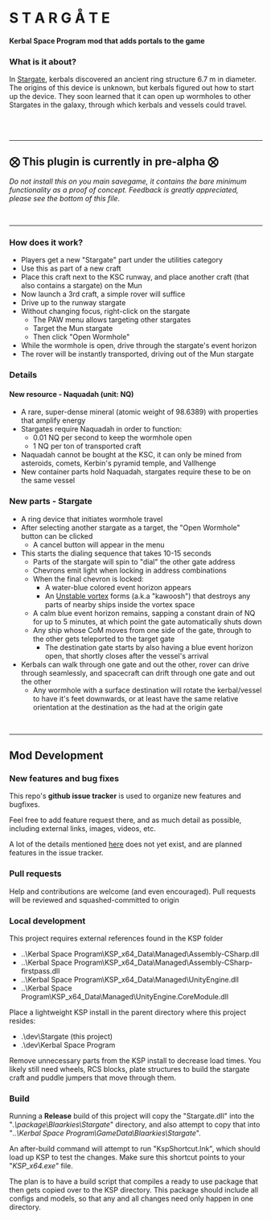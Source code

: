 # S T A R G Å T E

#### Kerbal Space Program mod that adds portals to the game

### What is it about?
In [Stargate](https://en.wikipedia.org/wiki/Stargate), kerbals discovered
an ancient ring structure 6.7 m in diameter. The origins of this device 
is unknown, but kerbals figured out how to start up the device. They 
soon learned that it can open up wormholes to other Stargates in the 
galaxy, through which kerbals and vessels could travel.

<br><br>

---
## ⨂ This plugin is currently in pre-alpha ⨂
_Do not install this on you main savegame, it contains the bare minimum 
functionality as a proof of concept. Feedback is greatly appreciated, 
please see the bottom of this file._

<br>

---


### How does it work?
- Players get a new "Stargate" part under the utilities category
- Use this as part of a new craft
- Place this craft next to the KSC runway, and place another 
craft (that also contains a stargate) on the Mun
- Now launch a 3rd craft, a simple rover will suffice
- Drive up to the runway stargate
- Without changing focus, right-click on the stargate
  - The PAW menu allows targeting other stargates
  - Target the Mun stargate
  - Then click "Open Wormhole"
- While the wormhole is open, drive through the stargate's event horizon
- The rover will be instantly transported, driving out of the Mun stargate

### Details

#### New resource - Naquadah (unit: NQ)
- A rare, super-dense mineral (atomic weight of 98.6389) with properties
that amplify energy
- Stargates require Naquadah in order to function:
  - 0.01 NQ per second to keep the wormhole open
  - 1 NQ per ton of transported craft
- Naquadah cannot be bought at the KSC, it can only be mined from asteroids,
comets, Kerbin's pyramid temple, and Vallhenge
- New container parts hold Naquadah, stargates require these to be on the
same vessel

### New parts - Stargate
- A ring device that initiates wormhole travel
- After selecting another stargate as a target, the "Open Wormhole" button can be clicked
  - A cancel button will appear in the menu
- This starts the dialing sequence that takes 10-15 seconds
  - Parts of the stargate will spin to "dial" the other gate address
  - Chevrons emit light when locking in address combinations
  - When the final chevron is locked: 
    - A water-blue colored event horizon appears
    - An [Unstable vortex](https://stargate.fandom.com/wiki/Unstable_vortex) forms (a.k.a "kawoosh")
that destroys any parts of nearby ships inside the vortex space
  - A calm blue event horizon remains, sapping a constant drain of NQ for up to 5 minutes,
at which point the gate automatically shuts down
  - Any ship whose CoM moves from one side of the gate, through to the other gets teleported to the
target gate
    - The destination gate starts by also having a blue event horizon open, 
that shortly closes after the vessel's arrival
- Kerbals can walk through one gate and out the other, rover can drive through seamlessly, and spacecraft
can drift through one gate and out the other
  - Any wormhole with a surface destination will rotate the kerbal/vessel to have it's feet downwards,
or at least have the same relative orientation at the destination as the had at the origin gate

<br>

---

## Mod Development

### New features and bug fixes
This repo's **github issue tracker** is used to organize new features and bugfixes.

Feel free to add feature request there, and as much detail as possible, 
including external links, images, videos, etc.

A lot of the details mentioned [here](#details) does not yet exist, and are planned features
in the issue tracker.

### Pull requests
Help and contributions are welcome (and even encouraged). Pull requests will be 
reviewed and squashed-committed to origin

### Local development
This project requires external references found in the KSP folder
- ..\Kerbal Space Program\KSP_x64_Data\Managed\Assembly-CSharp.dll
- ..\Kerbal Space Program\KSP_x64_Data\Managed\Assembly-CSharp-firstpass.dll
- ..\Kerbal Space Program\KSP_x64_Data\Managed\UnityEngine.dll
- ..\Kerbal Space Program\KSP_x64_Data\Managed\UnityEngine.CoreModule.dll

[comment]: <> (- ..\Kerbal Space Program\KSP_x64_Data\Managed\UnityEngine.AudioModule.dll)

Place a lightweight KSP install in the parent directory where this project 
resides:
- .\dev\Stargate (this project)
- .\dev\Kerbal Space Program

Remove unnecessary parts from the KSP install to decrease load times. You likely
still need wheels, RCS blocks, plate structures to build the stargate craft
and puddle jumpers that move through them.

### Build
Running a **Release** build of this project will copy the "Stargate.dll" into the 
"_.\package\Blaarkies\Stargate_" directory, and also attempt to copy that into
"_..\Kerbal Space Program\GameData\Blaarkies\Stargate_".

An after-build command will attempt to run "KspShortcut.lnk", which should
load up KSP to test the changes. Make sure this shortcut points to your 
"_KSP_x64.exe_" file.

The plan is to have a build script that compiles a ready to use package that
then gets copied over to the KSP directory. This package should include all configs
and models, so that any and all changes need only happen in one directory.



